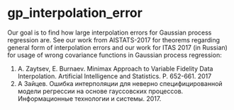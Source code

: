 # gp_interpolation_error

Our goal is to find how large interpolation errors for Gaussian process regression are.
See our work from AISTATS-2017 for theorems regarding general form of interpolation errors and our work for ITAS 2017 (in Russian) for usage of wrong covariance functions in Gaussian process regression:
1. A. Zaytsev, E. Burnaev.	Minimax Approach to Variable Fidelity Data Interpolation.	Artificial Intelligence and Statistics.	P. 652-661.	2017
2. А Зайцев.	Ошибка интерполяции для неверно специфицированной модели регрессии на основе гауссовских процессов.	Информационные технологии и системы. 2017.
